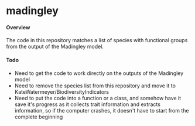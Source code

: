 # madingley

#### Overview
The code in this repository matches a list of species with functional groups from the output of the Madingley model.

#### Todo
- Need to get the code to work directly on the outputs of the Madingley model
- Need to remove the species list from this repository and move it to KateWatermeyer/BiodiversityIndicators
- Need to put the code into a function or a class, and somehow have it save it's progress as it collects trait information and extracts information, so if the computer crashes, it doesn't have to start from the complete beginning

